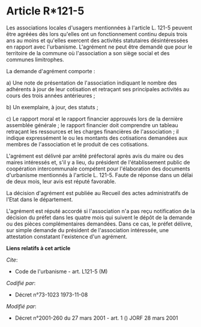 # Article R*121-5

Les associations locales d'usagers mentionnées à l'article L. 121-5 peuvent être agréées dès lors qu'elles ont un
fonctionnement continu depuis trois ans au moins et qu'elles exercent des activités statutaires désintéressées en rapport
avec l'urbanisme. L'agrément ne peut être demandé que pour le territoire de la commune où l'association a son siège social et
des communes limitrophes.

La demande d'agrément comporte :

a) Une note de présentation de l'association indiquant le nombre des adhérents à jour de leur cotisation et retraçant ses
principales activités au cours des trois années antérieures ;

b) Un exemplaire, à jour, des statuts ;

c) Le rapport moral et le rapport financier approuvés lors de la dernière assemblée générale ; le rapport financier doit
comprendre un tableau retraçant les ressources et les charges financières de l'association ; il indique expressément le ou
les montants des cotisations demandées aux membres de l'association et le produit de ces cotisations.

L'agrément est délivré par arrêté préfectoral après avis du maire ou des maires intéressés et, s'il y a lieu, du président de
l'établissement public de coopération intercommunale compétent pour l'élaboration des documents d'urbanisme mentionnés à
l'article L. 121-5. Faute de réponse dans un délai de deux mois, leur avis est réputé favorable.

La décision d'agrément est publiée au Recueil des actes administratifs de l'Etat dans le département.

L'agrément est réputé accordé si l'association n'a pas reçu notification de la décision du préfet dans les quatre mois qui
suivent le dépôt de la demande ou des pièces complémentaires demandées. Dans ce cas, le préfet délivre, sur simple demande du
président de l'association intéressée, une attestation constatant l'existence d'un agrément.

**Liens relatifs à cet article**

_Cite_:

  - Code de l'urbanisme - art. L121-5 (M)

_Codifié par_:

  - Décret n°73-1023 1973-11-08

_Modifié par_:

  - Décret n°2001-260 du 27 mars 2001 - art. 1 () JORF 28 mars 2001
